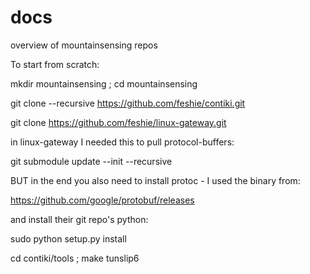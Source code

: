 # docs
overview of mountainsensing repos

To start from scratch:

mkdir mountainsensing ; cd mountainsensing

git clone --recursive https://github.com/feshie/contiki.git

git clone https://github.com/feshie/linux-gateway.git

in linux-gateway I needed this to pull protocol-buffers:

git submodule update --init --recursive

BUT in the end you also need to install protoc - I used the binary from:

https://github.com/google/protobuf/releases

and install their git repo's python:

sudo python setup.py install



cd contiki/tools ; make tunslip6

